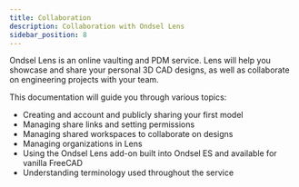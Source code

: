 ```yaml
---
title: Collaboration
description: Collaboration with Ondsel Lens
sidebar_position: 8
---
```


Ondsel Lens is an online vaulting and PDM service. Lens will help you showcase
and share your personal 3D CAD designs, as well as collaborate on engineering
projects with your team.

This documentation will guide you through various topics:

- Creating and account and publicly sharing your first model
- Managing share links and setting permissions
- Managing shared workspaces to collaborate on designs
- Managing organizations in Lens
- Using the Ondsel Lens add-on built into Ondsel ES and available for vanilla 
FreeCAD
- Understanding terminology used throughout the service
